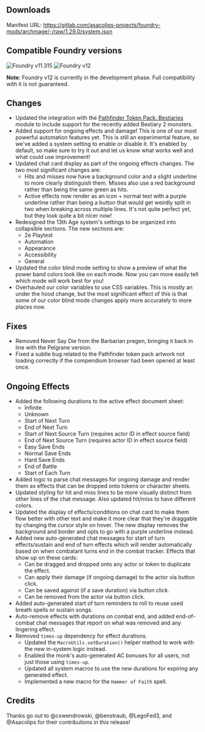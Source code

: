 ## Downloads

Manifest URL: https://gitlab.com/asacolips-projects/foundry-mods/archmage/-/raw/1.29.0/system.json

## Compatible Foundry versions

![Foundry v11.315](https://img.shields.io/badge/Foundry-v11.315-green) ![Foundry v12](https://img.shields.io/badge/Foundry-v12-yellow)

**Note**: Foundry v12 is currently in the development phase. Full compatibility with it is not guaranteed.

## Changes

- Updated the integration with the [Pathfinder Token Pack: Bestiaries](https://foundryvtt.com/packages/pf2e-tokens-bestiaries) module to include support for the recently added Bestiary 2 monsters.
- Added support for ongoing effects and damage! This is one of our most powerful automation features yet. This is still an experimental feature, so we've added a system setting to enable or disable it. It's enabled by default, so make sure to try it out and let us know what works well and what could use improvement!
- Updated chat card display as part of the ongoing effects changes. The two most significant changes are:
    - Hits and misses now have a background color and a slight underline to more clearly distinguish them. Misses also use a red background rather than being the same green as hits.
    - Active effects now render as an icon + normal text with a purple underline rather than being a button that would get weirdly split in two when breaking across multiple lines. It's not quite perfect yet, but they look quite a bit nicer now!
- Redesigned the 13th Age system's settings to be organized into collapsible sections. The new sections are:
    - 2e Playtest
    - Automation
    - Appearance
    - Accessibility
    - General
- Updated the color blind mode setting to show a preview of what the power band colors look like on each mode. Now you can more easily tell which mode will work best for you!
- Overhauled our color variables to use CSS variables. This is mostly an under the hood change, but the most significant effect of this is that some of our color blind mode changes apply more accurately to more places now.

## Fixes

- Removed Never Say Die from the Barbarian pregen, bringing it back in line with the Pelgrane version.
- Fixed a subtle bug related to the Pathfinder token pack artwork not loading correctly if the compendium browser had been opened at least once.

## Ongoing Effects

- Added the following durations to the active effect document sheet:
    - Infinite
    - Unknown
    - Start of Next Turn
    - End of Next Turn
    - Start of Next Source Turn (requires actor ID in effect source field)
    - End of Next Source Turn (requires actor ID in effect source field)
    - Easy Save Ends
    - Normal Save Ends
    - Hard Save Ends
    - End of Battle
    - Start of Each Turn
- Added logic to parse chat messages for ongoing damage and render them as effects that can be dropped onto tokens or character sheets.
- Updated styling for hit and miss lines to be more visually distinct from other lines of the chat message. Also updated hit/miss to have different colors.
- Updated the display of effects/conditions on chat card to make them flow better with other text and make it more clear that they're draggable by changing the cursor style on hover. The new display removes the background and border and opts to go with a purple underline instead.
- Added new auto-generated chat messages for start of turn effects/sustain and end of turn effects which will render automatically based on when combatant turns end in the combat tracker. Effects that show up on these cards:
    - Can be dragged and dropped onto any actor or token to duplicate the effect.
    - Can apply their damage (if ongoing damage) to the actor via button click.
    - Can be saved against (if a save duration) via button click.
    - Can be removed from the actor via button click.
- Added auto-generated start of turn reminders to roll to reuse used breath spells or sustain songs.
- Auto-remove effects with durations on combat end, and added end-of-combat chat messages that report on what was removed and any lingering effect.
- Removed `times-up` dependency for effect durations.
    - Updated the `MacroUtils.setDuration()` helper method to work with the new in-system logic instead.
    - Enabled the monk's auto-generated AC bonuses for all users, not just those using `times-up`.
    - Updated all system macros to use the new durations for expiring any generated effect.
    - Implemented a new macro for the `Hammer of Faith` spell.

## Credits

Thanks go out to @cswendrowski, @benstraub, @LegoFed3, and @Asacolips for their contributions in this release!